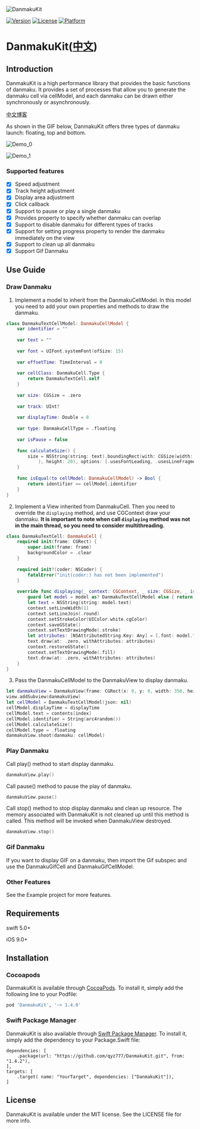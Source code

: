 ![DanmakuKit](./Images/DanmakuKit.png)

[![Version](https://img.shields.io/cocoapods/v/DanmakuKit.svg?style=flat)](https://cocoapods.org/pods/DanmakuKit)
[![License](https://img.shields.io/cocoapods/l/DanmakuKit.svg?style=flat)](https://cocoapods.org/pods/DanmakuKit)
[![Platform](https://img.shields.io/cocoapods/p/DanmakuKit.svg?style=flat)](https://cocoapods.org/pods/DanmakuKit)

# DanmakuKit([中文](./README_CN.md))

## Introduction

DanmakuKit is a high performance library that provides the basic functions of danmaku. It provides a set of processes that allow you to generate the danmaku cell via cellModel, and each danmaku can be drawn either synchronously or asynchronously. 

[中文博客](https://juejin.cn/post/6880412928592314376)

As shown in the GIF below, DanmakuKit offers three types of danmaku launch: floating, top and bottom.

![Demo_0](https://raw.githubusercontent.com/qyz777/resource/master/danmakukit_demo_0.gif) 

![Demo_1](https://raw.githubusercontent.com/qyz777/resource/master/danmakukit_demo_1.gif)



### Supported features

- [x] Speed adjustment
- [x] Track height adjustment
- [x] Display area adjustment
- [x] Click callback 
- [x] Support to pause or play a single danmaku
- [x] Provides property to specify whether danmaku can overlap
- [x] Support to disable danmaku for different types of tracks
- [x] Support for setting progress property to render the danmaku immediately on the view
- [x] Support to clean up all danmaku
- [x] Support Gif Danmaku

## Use Guide

### Draw Danmaku

1. Implement a model to inherit from the DanmakuCellModel. In this model you need to add your own properties and methods to draw the danmaku.

```swift
class DanmakuTextCellModel: DanmakuCellModel {
    var identifier = ""
    
    var text = ""
    
    var font = UIFont.systemFont(ofSize: 15)
    
    var offsetTime: TimeInterval = 0
    
    var cellClass: DanmakuCell.Type {
        return DanmakuTextCell.self
    }
    
    var size: CGSize = .zero
    
    var track: UInt?
    
    var displayTime: Double = 8
    
    var type: DanmakuCellType = .floating
    
    var isPause = false
    
    func calculateSize() {
        size = NSString(string: text).boundingRect(with: CGSize(width: CGFloat(Float.infinity
            ), height: 20), options: [.usesFontLeading, .usesLineFragmentOrigin], attributes: [.font: font], context: nil).size
    }
    
    func isEqual(to cellModel: DanmakuCellModel) -> Bool {
        return identifier == cellModel.identifier
    }
}
```

2. Implement a View inherited from DanmakuCell. Then you need to override the `displaying` method, and use CGContext draw your danmaku. **It is important to note when call `displaying` method was not in the main thread, so you need to consider multithreading.** 

```swift
class DanmakuTextCell: DanmakuCell {
    required init(frame: CGRect) {
        super.init(frame: frame)
        backgroundColor = .clear
    }
    
    required init?(coder: NSCoder) {
        fatalError("init(coder:) has not been implemented")
    }
  
    override func displaying(_ context: CGContext, _ size: CGSize, _ isCancelled: Bool) {
        guard let model = model as? DanmakuTextCellModel else { return }
        let text = NSString(string: model.text)
        context.setLineWidth(1)
        context.setLineJoin(.round)
        context.setStrokeColor(UIColor.white.cgColor)
        context.saveGState()
        context.setTextDrawingMode(.stroke)
        let attributes: [NSAttributedString.Key: Any] = [.font: model.font, .foregroundColor: UIColor.white]
        text.draw(at: .zero, withAttributes: attributes)
        context.restoreGState()
        context.setTextDrawingMode(.fill)
        text.draw(at: .zero, withAttributes: attributes)
    }
}
```

3. Pass the DanmakuCellModel to the DanmakuView to display danmaku.

```swift
let danmakuView = DanmakuView(frame: CGRect(x: 0, y: 0, width: 350, height: 250))
view.addSubview(danmakuView)
let cellModel = DanmakuTextCellModel(json: nil)
cellModel.displayTime = displayTime
cellModel.text = contents[index]
cellModel.identifier = String(arc4random())
cellModel.calculateSize()
cellModel.type = .floating
danmakuView.shoot(danmaku: cellModel)
```

### Play Danmaku

Call play() method to start display danmaku.

```swift
danmakuView.play()
```

Call pause() method to pause the play of danmaku.

```swift
danmakuView.pause()
```

Call stop() method to stop display danmaku and clean up resource. The memory associated with DanmakuKit is not cleaned up until this method is called. This method will be invoked when DanmakuView destroyed.

```swift
danmakuView.stop()
```

### Gif Danmaku

If you want to display GIF on a danmaku, then import the Gif subspec and use the DanmakuGifCell and DanmakuGifCellModel.

### Other Features

See the Example project for more features.


## Requirements

swift 5.0+

iOS 9.0+

## Installation

### Cocoapods

DanmakuKit is available through [CocoaPods](https://cocoapods.org). To install it, simply add the following line to your Podfile:

```ruby
pod 'DanmakuKit', '~> 1.4.0'
```

### Swift Package Manager

DanmakuKit is also available through [Swift Package Manager](https://github.com/apple/swift-package-manager). To install it, simply add the dependency to your Package.Swift file:

```
dependencies: [
    .package(url: "https://github.com/qyz777/DanmakuKit.git", from: "1.4.2"),
],
targets: [
    .target( name: "YourTarget", dependencies: ["DanmakuKit"]),
]
```

## License

DanmakuKit is available under the MIT license. See the LICENSE file for more info.
